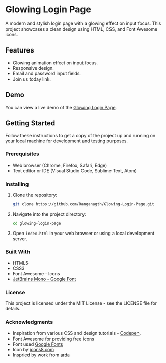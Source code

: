 # Glowing Login Page

A modern and stylish login page with a glowing effect on input focus. This project showcases a clean design using HTML, CSS, and Font Awesome icons.

## Features

- Glowing animation effect on input focus.
- Responsive design.
- Email and password input fields.
- Join us today link.

## Demo

You can view a live demo of the [Glowing Login Page](https://glowing-login.xtgem.com/).

## Getting Started

Follow these instructions to get a copy of the project up and running on your local machine for development and testing purposes.

### Prerequisites

- Web browser (Chrome, Firefox, Safari, Edge)
- Text editor or IDE (Visual Studio Code, Sublime Text, Atom)

### Installing

1. Clone the repository:

   ```bash
   git clone https://github.com/Ranganagth/Glowing-Login-Page.git
   ```

2. Navigate into the project directory:

    ```bash
    cd glowing-login-page
    ```

3. Open `index.html` in your web browser or using a local development server.

### Built With
- HTML5
- CSS3
- Font Awesome - Icons
- [JetBrains Mono - Google Font](https://fonts.google.com/specimen/JetBrains+Mono?query=JetBrains+Mono&classification=Monospace)

### License
This project is licensed under the MIT License - see the LICENSE file for details.

### Acknowledgments
- Inspiration from various CSS and design tutorials - [Codepen](https://codepen.io/).
- Font Awesome for providing free icons 
- Font used [Google Fonts](https://fonts.google.com/specimen/JetBrains+Mono?query=JetBrains+Mono&classification=Monospace)
- Icon by [icons8.com](https://icons8.com/icons/set/r)
- Inspried by work from [arda](https://codepen.io/Ardacodeexeeeesnn)
